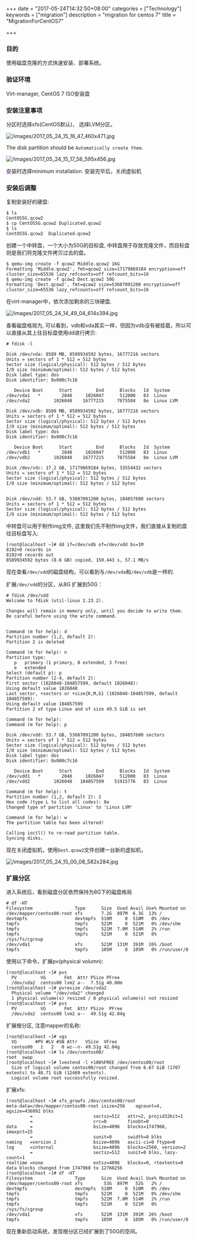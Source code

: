 +++
date = "2017-05-24T14:32:50+08:00"
categories = ["Technology"]
keywords = ["migration"]
description = "migration for centos 7"
title = "MigrationForCentOS7"

+++
### 目的
使用磁盘克隆的方式快速安装、部署系统。    

### 验证环境
Virt-manager, CentOS 7 ISO安装盘

### 安装注意事项
分区时选择xfs(CentOS默认)， 选择LVM分区。    

![/images/2017_05_24_15_16_47_460x471.jpg](/images/2017_05_24_15_16_47_460x471.jpg)

The disk partition should be `Automatically create them`.    

![/images/2017_05_24_15_17_58_595x456.jpg](/images/2017_05_24_15_17_58_595x456.jpg)

安装时选择minimum installation. 安装完毕后，关闭虚拟机
### 安装后调整
复制安装好的硬盘:    

```
$ ls
CentOS5G.qcow2
$ cp CentOS5G.qcow2 Duplicated.qcow2
$ ls
CentOS5G.qcow2  Duplicated.qcow2
```
创建一个中转盘，一个大小为50G的目标盘,
中转盘用于存放克隆文件，而目标盘则是我们将克隆文件拷贝过去的盘。    

```
$ qemu-img create -f qcow2 Middle.qcow2 16G
Formatting 'Middle.qcow2', fmt=qcow2 size=17179869184 encryption=off cluster_size=65536 lazy_refcounts=off refcount_bits=16
$ qemu-img create -f qcow2 Dest.qcow2 50G
Formatting 'Dest.qcow2', fmt=qcow2 size=53687091200 encryption=off cluster_size=65536 lazy_refcounts=off refcount_bits=16
```
在virt-manager中，依次添加剩余的三块硬盘.    

![/images/2017_05_24_14_49_04_614x394.jpg](/images/2017_05_24_14_49_04_614x394.jpg)

查看磁盘格局为,
可以看到，vdb和vda其实一样，但因为vdb没有被挂载，所以可以直接从其上往目标盘使用dd进行拷贝:    

```
# fdisk -l

Disk /dev/vda: 8589 MB, 8589934592 bytes, 16777216 sectors
Units = sectors of 1 * 512 = 512 bytes
Sector size (logical/physical): 512 bytes / 512 bytes
I/O size (minimum/optimal): 512 bytes / 512 bytes
Disk label type: dos
Disk identifier: 0x000c7c16

   Device Boot      Start         End      Blocks   Id  System
/dev/vda1   *        2048     1026047      512000   83  Linux
/dev/vda2         1026048    16777215     7875584   8e  Linux LVM

Disk /dev/vdb: 8589 MB, 8589934592 bytes, 16777216 sectors
Units = sectors of 1 * 512 = 512 bytes
Sector size (logical/physical): 512 bytes / 512 bytes
I/O size (minimum/optimal): 512 bytes / 512 bytes
Disk label type: dos
Disk identifier: 0x000c7c16

   Device Boot      Start         End      Blocks   Id  System
/dev/vdb1   *        2048     1026047      512000   83  Linux
/dev/vdb2         1026048    16777215     7875584   8e  Linux LVM

Disk /dev/vdc: 17.2 GB, 17179869184 bytes, 33554432 sectors
Units = sectors of 1 * 512 = 512 bytes
Sector size (logical/physical): 512 bytes / 512 bytes
I/O size (minimum/optimal): 512 bytes / 512 bytes


Disk /dev/vdd: 53.7 GB, 53687091200 bytes, 104857600 sectors
Units = sectors of 1 * 512 = 512 bytes
Sector size (logical/physical): 512 bytes / 512 bytes
I/O size (minimum/optimal): 512 bytes / 512 bytes
```

中转盘可以用于制作img文件,
这里我们先不制作img文件，我们直接从复制的盘往目标盘写入:    

```
[root@localhost ~]# dd if=/dev/vdb of=/dev/vdd bs=1M
8192+0 records in
8192+0 records out
8589934592 bytes (8.6 GB) copied, 150.443 s, 57.1 MB/s
```
现在查看`/dev/vdd`的磁盘结构，可以看到与`/dev/vda`和`/dev/vdb`是一样的.    

扩展`/dev/vdd`的分区，从8G 扩展到50G：    

```
# fdisk /dev/vdd
Welcome to fdisk (util-linux 2.23.2).

Changes will remain in memory only, until you decide to write them.
Be careful before using the write command.


Command (m for help): d
Partition number (1,2, default 2): 
Partition 2 is deleted

Command (m for help): n
Partition type:
   p   primary (1 primary, 0 extended, 3 free)
   e   extended
Select (default p): p
Partition number (2-4, default 2): 
First sector (1026048-104857599, default 1026048): 
Using default value 1026048
Last sector, +sectors or +size{K,M,G} (1026048-104857599, default 104857599): 
Using default value 104857599
Partition 2 of type Linux and of size 49.5 GiB is set

Command (m for help): 
Command (m for help): p

Disk /dev/vdd: 53.7 GB, 53687091200 bytes, 104857600 sectors
Units = sectors of 1 * 512 = 512 bytes
Sector size (logical/physical): 512 bytes / 512 bytes
I/O size (minimum/optimal): 512 bytes / 512 bytes
Disk label type: dos
Disk identifier: 0x000c7c16

   Device Boot      Start         End      Blocks   Id  System
/dev/vdd1   *        2048     1026047      512000   83  Linux
/dev/vdd2         1026048   104857599    51915776   83  Linux

Command (m for help): t
Partition number (1,2, default 2): 2
Hex code (type L to list all codes): 8e
Changed type of partition 'Linux' to 'Linux LVM'

Command (m for help): w
The partition table has been altered!

Calling ioctl() to re-read partition table.
Syncing disks.
```
现在关闭虚拟机，使用`Dest.qcow2`文件创建一台新的虚拟机，    

![/images/2017_05_24_15_00_08_582x284.jpg](/images/2017_05_24_15_00_08_582x284.jpg)

### 扩展分区
进入系统后，看到磁盘分区依然保持为8G下的磁盘格局    

```
# df -HT
Filesystem                Type      Size  Used Avail Use% Mounted on
/dev/mapper/centos00-root xfs       7.2G  897M  6.3G  13% /
devtmpfs                  devtmpfs  510M     0  510M   0% /dev
tmpfs                     tmpfs     521M     0  521M   0% /dev/shm
tmpfs                     tmpfs     521M  7.0M  514M   2% /run
tmpfs                     tmpfs     521M     0  521M   0% /sys/fs/cgroup
/dev/vda1                 xfs       521M  131M  391M  26% /boot
tmpfs                     tmpfs     105M     0  105M   0% /run/user/0
```
使用以下命令，扩展pv(physical volumn):    

```
[root@localhost ~]# pvs
  PV         VG       Fmt  Attr PSize PFree 
  /dev/vda2  centos00 lvm2 a--  7.51g 40.00m
[root@localhost ~]# pvresize /dev/vda2
  Physical volume "/dev/vda2" changed
  1 physical volume(s) resized / 0 physical volume(s) not resized
[root@localhost ~]# pvs
  PV         VG       Fmt  Attr PSize  PFree 
  /dev/vda2  centos00 lvm2 a--  49.51g 42.04g
```

扩展根分区, 注意mapper的名称:    

```
[root@localhost ~]# vgs
  VG       #PV #LV #SN Attr   VSize  VFree 
  centos00   1   2   0 wz--n- 49.51g 42.04g
[root@localhost ~]# ls /dev/centos00/
root  swap
[root@localhost ~]# lvextend -l +100%FREE /dev/centos00/root 
  Size of logical volume centos00/root changed from 6.67 GiB (1707 extents) to 48.71 GiB (12469 extents).
  Logical volume root successfully resized.
```
扩展xfs:    

```
[root@localhost ~]# xfs_growfs /dev/centos00/root
meta-data=/dev/mapper/centos00-root isize=256    agcount=4, agsize=436992 blks
         =                       sectsz=512   attr=2, projid32bit=1
         =                       crc=0        finobt=0
data     =                       bsize=4096   blocks=1747968, imaxpct=25
         =                       sunit=0      swidth=0 blks
naming   =version 2              bsize=4096   ascii-ci=0 ftype=0
log      =internal               bsize=4096   blocks=2560, version=2
         =                       sectsz=512   sunit=0 blks, lazy-count=1
realtime =none                   extsz=4096   blocks=0, rtextents=0
data blocks changed from 1747968 to 12768256
[root@localhost ~]# df -HT
Filesystem                Type      Size  Used Avail Use% Mounted on
/dev/mapper/centos00-root xfs        53G  897M   52G   2% /
devtmpfs                  devtmpfs  510M     0  510M   0% /dev
tmpfs                     tmpfs     521M     0  521M   0% /dev/shm
tmpfs                     tmpfs     521M  7.0M  514M   2% /run
tmpfs                     tmpfs     521M     0  521M   0% /sys/fs/cgroup
/dev/vda1                 xfs       521M  131M  391M  26% /boot
tmpfs                     tmpfs     105M     0  105M   0% /run/user/0
```
现在重新启动系统，发现根分区已经扩展到了50G的空间。    

